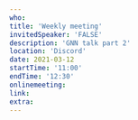 ```yaml
---
who: 
title: 'Weekly meeting'
invitedSpeaker: 'FALSE'
description: 'GNN talk part 2'
location: 'Discord'
date: 2021-03-12
startTime: '11:00'
endTime: '12:30'
onlinemeeting: 
link: 
extra: 
---
```

